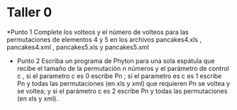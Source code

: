 # Taller 0

*Punto 1
Complete los volteos y el número de volteos para las permutaciones de elementos 4 y 5 en los archivos pancakes4.xls , pancakes4.xml , pancakes5.xls y pancakes5.xml

* Punto 2
Escriba un programa de Phyton para una sola espátula que recibe el tamaño de la permutación n números y el parámetro de control c , si el parametro c es 0 escribe Pn ; si el parametro es c es 1 escribe Pn y todas las permutaciones (en xls y xml) que requieren Pn se voltea y se voltea; y si el parámetro c es 2 escribe Pn y todas las permutaciones (en xls y xml).
